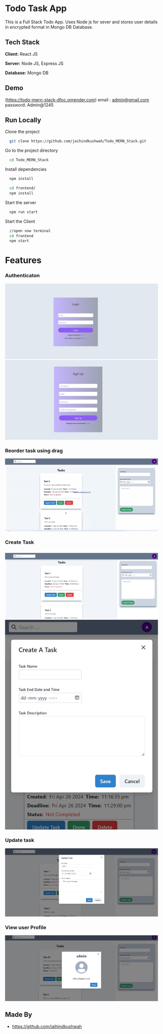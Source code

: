 
# Todo Task App

This is a Full Stack Todo App.
Uses Node js for sever and stores user details in encrypted format in Mongo DB Database.
## Tech Stack

**Client:** React JS

**Server:** Node JS, Express JS

**Database:** Mongo DB
  
## Demo

(https://todo-mern-stack-dfoc.onrender.com)
email : admin@gmail.com
password: Admin@1245

## Run Locally

Clone the project

```bash
  git clone https://github.com/jaihindkushwah/Todo_MERN_Stack.git
```

Go to the project directory

```bash
  cd Todo_MERN_Stack
```

Install dependencies

```bash
  npm install
```

```bash
  cd frontend/
  npm install
```

Start the server

```bash
  npm run start
```
Start the Client

```bash
  //open now terminal
  cd frontend
  npm start
```

  
# Features

### Authenticaton
![](https://github.com/jaihindkushwah/Todo_MERN_Stack/blob/main/screenshots/login.jpeg)
![](https://github.com/jaihindkushwah/Todo_MERN_Stack/blob/main/screenshots/register.jpeg)
### Reorder task using drag
![](https://github.com/jaihindkushwah/Todo_MERN_Stack/blob/main/screenshots/drag_reoder.gif)
### Create Task
![](https://github.com/jaihindkushwah/Todo_MERN_Stack/blob/main/screenshots/laptop_view.jpeg)
![](https://github.com/jaihindkushwah/Todo_MERN_Stack/blob/main/screenshots/create_task_in_mobile.jpeg)
### Update task
![](https://github.com/jaihindkushwah/Todo_MERN_Stack/blob/main/screenshots/update_task%20in_web.jpeg)
### View user Profile
![](https://github.com/jaihindkushwah/Todo_MERN_Stack/blob/main/screenshots/profile.jpeg)
## Made By

- https://github.com/jaihindkushwah

  
